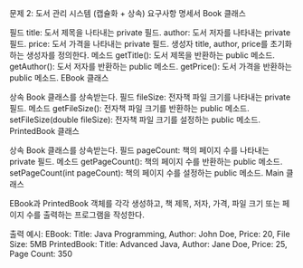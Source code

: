 문제 2: 도서 관리 시스템 (캡슐화 + 상속)
요구사항 명세서
Book 클래스

필드
title: 도서 제목을 나타내는 private 필드.
author: 도서 저자를 나타내는 private 필드.
price: 도서 가격을 나타내는 private 필드.
생성자
title, author, price를 초기화하는 생성자를 정의한다.
메소드
getTitle(): 도서 제목을 반환하는 public 메소드.
getAuthor(): 도서 저자를 반환하는 public 메소드.
getPrice(): 도서 가격을 반환하는 public 메소드.
EBook 클래스

상속
Book 클래스를 상속받는다.
필드
fileSize: 전자책 파일 크기를 나타내는 private 필드.
메소드
getFileSize(): 전자책 파일 크기를 반환하는 public 메소드.
setFileSize(double fileSize): 전자책 파일 크기를 설정하는 public 메소드.
PrintedBook 클래스

상속
Book 클래스를 상속받는다.
필드
pageCount: 책의 페이지 수를 나타내는 private 필드.
메소드
getPageCount(): 책의 페이지 수를 반환하는 public 메소드.
setPageCount(int pageCount): 책의 페이지 수를 설정하는 public 메소드.
Main 클래스

EBook과 PrintedBook 객체를 각각 생성하고, 책 제목, 저자, 가격, 파일 크기 또는 페이지 수를 출력하는 프로그램을 작성한다.

출력 예시:
EBook: Title: Java Programming, Author: John Doe, Price: 20, File Size: 5MB
PrintedBook: Title: Advanced Java, Author: Jane Doe, Price: 25, Page Count: 350
